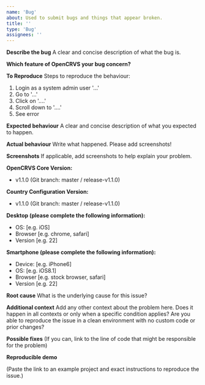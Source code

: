 ```yaml
---
name: 'Bug'
about: Used to submit bugs and things that appear broken.
title: ''
type: 'Bug'
assignees: ''
---
```


<!--
    Please note that your issue will be fixed much faster if you spend about
    half an hour preparing it, including the exact reproduction steps and a demo.

    You can attach short animated GIF screen recordings to demonstrate the problem too.

    If you're in a hurry or don't feel confident, it's fine to report bugs with
    less details, but this makes it less likely they'll get fixed soon.

    In either case, please use this template and fill in as many fields below as you can.
-->

**Describe the bug**
A clear and concise description of what the bug is.

**Which feature of OpenCRVS your bug concern?**

<!--
  OpenCRVS is a complex stack, can you categorise the error?

  E.G. Is this bug to do with:

  Installation of a local environment
  Deployment to a server environment
  Configuration of a country
  Docker
  Infrastructure / Ansible Playbook
  Security
  DevOps / Github Actions
  Testing
  Emergency backup and restore

  Application feature:

  Login
  Registration
  Certification / Printing
  Connectivity
  Search
  Record audit
  Correcting a record
  User audit
  Application configuration
  Declaration form configuration
  Performance
  Team or user management
  Search
  Settings
  Export
  Reports

-->

**To Reproduce**
Steps to reproduce the behaviour:

1. Login as a system admin user '...'
2. Go to '...'
3. Click on '....'
4. Scroll down to '....'
5. See error

**Expected behaviour**
A clear and concise description of what you expected to happen.

<!--
  How did you expect the app to behave?
  It’s fine if you’re not sure your understanding is correct.
  Just write down what you thought would happen.
-->

**Actual behaviour**
Write what happened. Please add screenshots!

<!--
  Did something go wrong?
  Is something broken, or not behaving as you expected?
  Please attach screenshots if possible! They are extremely helpful for diagnosing issues.
-->

**Screenshots**
If applicable, add screenshots to help explain your problem.

**OpenCRVS Core Version:**

<!--
  In order for us to replicate the issue, you should tell us which OpenCRVS Core release you are using.
  Ensure that your bug occurs in the master / release branch appropriate.
  Remember that our develop branch is an in progress work
-->

- v1.1.0 (Git branch: master / release-v1.1.0)

**Country Configuration Version:**

<!--
  In order for us to replicate the issue, you should tell us which OpenCRVS Country Configuration release you are using.
  Your country config version must match the core version
  Ensure that your bug occurs in the master / release branch appropriate.
  Remember that our develop branch is an in progress work
-->

- v1.1.0 (Git branch: master / release-v1.1.0)

**Desktop (please complete the following information):**

- OS: [e.g. iOS]
- Browser [e.g. chrome, safari]
- Version [e.g. 22]

**Smartphone (please complete the following information):**

- Device: [e.g. iPhone6]
- OS: [e.g. iOS8.1]
- Browser [e.g. stock browser, safari]
- Version [e.g. 22]

**Root cause**
What is the underlying cause for this issue? 

**Additional context**
Add any other context about the problem here. Does it happen in all contexts or only when a specific condition applies?
Are you able to reproduce the issue in a clean environment with no custom code or prior changes?

**Possible fixes**
(If you can, link to the line of code that might be responsible for the problem)

**Reproducible demo**

<!--
  If you can, please share a project that reproduces the issue.
  This is the single most effective way to get an issue fixed soon.

  There are two ways to do it:

    * Create a new app and try to reproduce the issue in it.
      This is useful if you roughly know where the problem is, or can’t share the real code.

    * Or, copy your app and remove things until you’re left with the minimal reproducible demo.
      This is useful for finding the root cause. You may then optionally create a new project.

  This is a good guide to creating bug demos: https://stackoverflow.com/help/mcve
  Once you’re done, push the project to GitHub and paste the link to it below:
-->

(Paste the link to an example project and exact instructions to reproduce the issue.)

<!--
  What happens if you skip this step?

  We will try to help you, but in many cases it is impossible because crucial
  information is missing. In that case we'll tag an issue as having a low priority,
  and eventually close it if there is no clear direction.

  We still appreciate the report though, as eventually somebody else might
  create a reproducible example for it.

  Thanks for helping us help you!
-->
